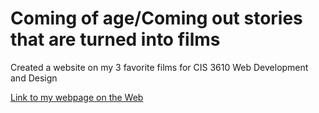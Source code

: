 # Coming of age/Coming out stories that are turned into films 
Created a website on my 3 favorite films for CIS 3610 Web Development and Design

[Link to my webpage on the Web](https://vmn123.github.io/my-lgbtq-films/)
